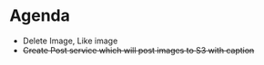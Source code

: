 # Agenda

- Delete Image, Like image
- ~~Create Post service which will post images to S3 with caption~~
